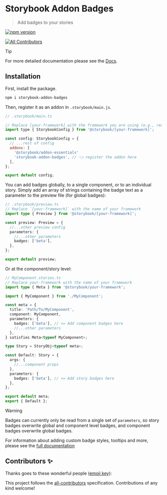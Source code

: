 # Storybook Addon Badges

> Add badges to your stories

[![npm version](https://badge.fury.io/js/storybook-addon-badges.svg)](https://www.npmjs.com/package/storybook-addon-badges)

<!-- ALL-CONTRIBUTORS-BADGE:START - Do not remove or modify this section -->

[![All Contributors](https://img.shields.io/badge/all_contributors-0-orange.svg?style=flat-square)](#contributors-)

<!-- ALL-CONTRIBUTORS-BADGE:END -->

> [!TIP]
>
> For more detailed documentation please see the
> [Docs](https://tetarchus.github.io/storybook-addon-badges).

## Installation

First, install the package.

```sh
npm i storybook-addon-badges
```

Then, register it as an addon in `.storybook/main.js`.

```js
// .storybook/main.ts

// Replace [your-framework] with the framework you are using (e.g., react-webpack5, vue3-vite)
import type { StorybookConfig } from '@storybook/[your-framework]';

const config: StorybookConfig = {
  // ...rest of config
  addons: [
    '@storybook/addon-essentials'
    'storybook-addon-badges', // 👈 register the addon here
  ],
};

export default config;
```

You can add badges globally, to a single component, or to an individual story. Simply add an array
of strings containing the badge text as a parameter to the preview file (for global badges):

```ts
// .storybook/preview.ts
// Replace `[your-framework]` with the name of your framework
import type { Preview } from '@storybook/[your-framework]';

const preview: Preview = {
  //...other preview config
  parameters: {
    //...other parameters
    badges: ['beta'],
  },
};

export default preview;
```

Or at the component/story level:

```ts
// MyComponent.stories.ts
// Replace your-framework with the name of your framework
import type { Meta } from '@storybook/your-framework';

import { MyComponent } from './MyComponent';

const meta = {
  title: 'Path/To/MyComponent',
  component: MyComponent,
  parameters: {
    badges: ['beta'], // <= Add component badges here
    //...other parameters
  },
} satisfies Meta<typeof MyComponent>;

type Story = StoryObj<typeof meta>;

const Default: Story = {
  args: {
    //...component props
  },
  parameters: {
    badges: ['beta'], // <= Add story badges here
  },
};

export default meta;
export { Default };
```

> [!WARNING]
>
> Badges can currently only be read from a single set of `parameters`, so story badges overwrite
> global and component level badges, and component badges overwrite global badges.

For information about adding custom badge styles, tooltips and more, please see the
[full documentation](https://tetarchus.github.io/storybook-addon-badges)

## Contributors ✨

Thanks goes to these wonderful people ([emoji key](https://allcontributors.org/docs/en/emoji-key)):

<!-- ALL-CONTRIBUTORS-LIST:START - Do not remove or modify this section -->
<!-- prettier-ignore-start -->
<!-- markdownlint-disable -->
<!-- markdownlint-restore -->
<!-- prettier-ignore-end -->
<!-- ALL-CONTRIBUTORS-LIST:END -->

This project follows the [all-contributors](https://github.com/all-contributors/all-contributors)
specification. Contributions of any kind welcome!
